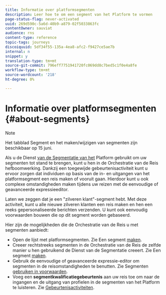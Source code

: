 ```yaml
---
title: Informatie over platformsegmenten
description: Leer hoe te om een segment van het Platform te vormen
page-status-flag: never-activated
uuid: 269d590c-5a6d-40b9-a879-02f5033863fc
contentOwner: sauviat
audience: rns
content-type: reference
topic-tags: journeys
discoiquuid: 5df34f55-135a-4ea8-afc2-f9427ce5ae7b
internal: n
snippet: y
translation-type: tm+mt
source-git-commit: 796eff7751941720fc069dd8c7bed5c1f0e4a8fe
workflow-type: tm+mt
source-wordcount: '218'
ht-degree: 0%

---
```



# Informatie over platformsegmenten {#about-segments}

>[!NOTE]
>
>Het tabblad Segment en het maken/wijzigen van segmenten zijn beschikbaar op 15 juni.

Als u de Dienst [van de Segmentatie van het](https://docs.adobe.com/content/help/en/experience-platform/segmentation/home.html) Platform gebruikt om uw segmenten tot stand te brengen, kunt u hen in de Orchestratie van de Reis hefboomwerking. Dankzij een toegewijde gebeurtenisactiviteit kunt u ervoor zorgen dat individuen op basis van de in- en uitgangen van het platformsegment een reis maken of vooruit gaan. Hierdoor kunt u ook complexe omstandigheden maken tijdens uw reizen met de eenvoudige of geavanceerde expressieeditor.

Laten we zeggen dat je een &quot;zilveren klant&quot;-segment hebt. Met deze activiteit, kunt u alle nieuwe zilveren klanten een reis maken en hen een reeks gepersonaliseerde berichten verzenden. U kunt ook eenvoudig voorwaarden bouwen die op dit segment worden gebaseerd.

Hier zijn de mogelijkheden die de Orchestratie van de Reis u met segmenten aanbiedt:

* Open de lijst met platformsegmenten. Zie Een segment [maken](../segment/creating-a-segment.md).
* Creeer rechtstreeks segmenten in de Orchestratie van de Reis de zelfde manier u hen gebruikend de Dienst van de Segmentatie creeert. Zie Een segment [maken](../segment/creating-a-segment.md).
* Gebruik de eenvoudige of geavanceerde expressie-editor om segmenten in de reisomstandigheden te benutten. Zie Segmenten [gebruiken in voorwaarden](../segment/using-a-segment.md).
* Voeg een **segmentkwalificatiegebeurtenis** aan uw reis toe om naar de ingangen en de uitgang van profielen in de segmenten van het Platform te luisteren. Zie [Gebeurtenisactiviteiten](../building-journeys/event-activities.md#segment-qualification).

